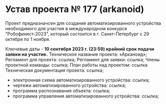 # Устав проекта № 177 (arkanoid)
Проект предназначсен для создания автоматизированного устройства необходимого для участия в международном конкурсе "Робофинист-2023", который состоится
в г. Санкт-Петербург с 29 октября по 1 ноября.

Ключевые даты - **10 сентября 2023 г. (23:59) крайний срок подачи заявки на участие.**
Техническое название проекта: «Арканоид»;
Регламент для проекта: ссылка;
Регламент для заявки: ссылка;
Члены проектной команды: ссылка;
План работы над проектом: ссылка
Техническая документация проекта: ссылка;
- электронная схема автоматизированного устройства: ссылка;
- чертежи автоматизированного устройства: ссылка;
- программа распознавания объекта: ссылка;
- программа управления автоматизированного устройства: ссылка;
